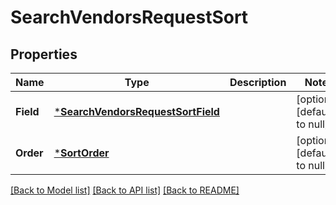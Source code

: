 # SearchVendorsRequestSort

## Properties

 Name      | Type                                                                   | Description | Notes                        
-----------|------------------------------------------------------------------------|-------------|------------------------------
 **Field** | [***SearchVendorsRequestSortField**](SearchVendorsRequestSortField.md) |             | [optional] [default to null] 
 **Order** | [***SortOrder**](SortOrder.md)                                         |             | [optional] [default to null] 

[[Back to Model list]](../README.md#documentation-for-models) [[Back to API list]](../README.md#documentation-for-api-endpoints) [[Back to README]](../README.md)

